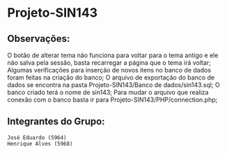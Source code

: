 # Projeto-SIN143

## Observações: 
O botão de alterar tema não funciona para voltar para o tema antigo e ele não salva pela sessão, basta recarregar a página que o tema irá voltar;
Algumas verificações para inserção de novos itens no banco de dados foram feitas na criação do banco;
O arquivo de exportação do banco de dados se encontra na pasta Projeto-SIN143/Banco de dados/sin143.sql;
O banco criado terá o nome de sin143;
Para mudar o arquivo que realiza conexão com o banco basta ir para Projeto-SIN143/PHP/connection.php;

## Integrantes do Grupo: 
	José Eduardo (5964)
	Henrique Alves (5968)
